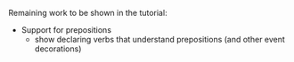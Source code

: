 Remaining work to be shown in the tutorial:

- Support for prepositions
  - show declaring verbs that understand prepositions (and other event decorations)